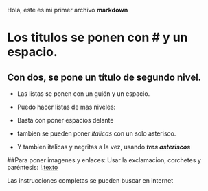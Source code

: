 Hola, este es mi primer archivo **markdown**
# Los titulos se ponen con # y un espacio.
## Con dos, se pone un título de segundo nivel.

- Las listas se ponen con un guión y un espacio.

- Puedo hacer listas de mas niveles:
- Basta con poner espacios delante 
- tambien se pueden poner *italicas* con un solo asterisco.
- Y tambien italicas y negritas a la vez, usando ***tres asteriscos***

##Para poner imagenes y enlaces:
Usar la exclamacion, corchetes y paréntesis:
!.[texto](http://google.es)

Las instrucciones completas se pueden buscar en internet
